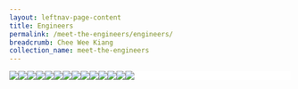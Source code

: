 ```yaml
---
layout: leftnav-page-content
title: Engineers
permalink: /meet-the-engineers/engineers/
breadcrumb: Chee Wee Kiang
collection_name: meet-the-engineers
---
```


<head>
<style>
.flex-container {
  display: flex;
  background-color: white;
  flex-wrap: wrap;
}

.flex-container > div {
  background-color: #ffffff;
  width: 14%;
  margin: 0px;
  padding: 0px;
}
</style>
</head>
<body>

<div class="flex-container">
 <div>
  <a href="/meet-the-engineers/wee-kiang/"><image src="/images/wee-kiang.jpeg"/>
 </div>
 <div>
  <a href="/meet-the-engineers/wee-kiang/"><image src="/images/wee-kiang.jpeg"/>
 </div>
 <div>
  <a href="/meet-the-engineers/wee-kiang/"><image src="/images/wee-kiang.jpeg"/>
 </div>
 <div>
  <a href="/meet-the-engineers/wee-kiang/"><image src="/images/wee-kiang.jpeg"/>
 </div>
 <div>
  <a href="/meet-the-engineers/wee-kiang/"><image src="/images/wee-kiang.jpeg"/>
 </div>
 <div>
  <a href="/meet-the-engineers/wee-kiang/"><image src="/images/wee-kiang.jpeg"/>
 </div>
 <div>
  <a href="/meet-the-engineers/wee-kiang/"><image src="/images/wee-kiang.jpeg"/>
 </div>
 <div>
  <a href="/meet-the-engineers/wee-kiang/"><image src="/images/wee-kiang.jpeg"/>
 </div>
 <div>
  <a href="/meet-the-engineers/wee-kiang/"><image src="/images/wee-kiang.jpeg"/>
 </div>
 <div>
  <a href="/meet-the-engineers/wee-kiang/"><image src="/images/wee-kiang.jpeg"/>
 </div>
 <div>
  <a href="/meet-the-engineers/wee-kiang/"><image src="/images/wee-kiang.jpeg"/>
 </div>
 <div>
  <a href="/meet-the-engineers/wee-kiang/"><image src="/images/wee-kiang.jpeg"/>
 </div>
 <div>
  <a href="/meet-the-engineers/wee-kiang/"><image src="/images/wee-kiang.jpeg"/>
 </div>
 <div>
  <a href="/meet-the-engineers/wee-kiang/"><image src="/images/wee-kiang.jpeg"/>
 </div>
   

